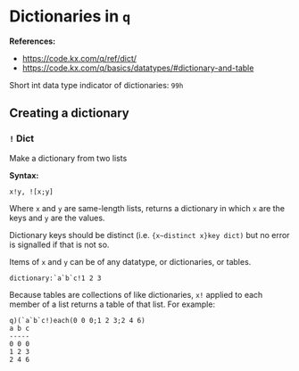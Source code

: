 # Dictionaries in `q`

**References:**
- https://code.kx.com/q/ref/dict/
- https://code.kx.com/q/basics/datatypes/#dictionary-and-table


Short int data type indicator of dictionaries: `99h`



## Creating a dictionary


### `!` Dict

Make a dictionary from two lists

**Syntax:**

~~~~
x!y, ![x;y]
~~~~

Where `x` and `y` are same-length lists, returns a dictionary in which `x` are the keys and `y` are the values.

Dictionary keys should be distinct (i.e. `{x~distinct x}key dict)` but no error is signalled if that
is not so. 

Items of `x` and `y` can be of any datatype, or dictionaries, or tables. 

~~~~
dictionary:`a`b`c!1 2 3
~~~~

Because tables are collections of like dictionaries, `x!` applied to each member of a list returns a
table of that list. For example:


~~~~
q)(`a`b`c!)each(0 0 0;1 2 3;2 4 6)
a b c
-----
0 0 0
1 2 3
2 4 6
~~~~
